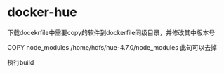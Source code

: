 # docker-hue

下载docekrfile中需要copy的软件到dockerfile同级目录，并修改其中版本号

COPY node_modules /home/hdfs/hue-4.7.0/node_modules 此句可以去掉

执行build
